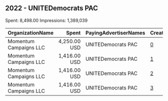 ## 2022 - UNITEDemocrats PAC 
Spent: 8,498.00
Impressions: 1,389,039

|OrganizationName|Spent|PayingAdvertiserNames|CreativeUrls|Impressions|Genders|AgeBrackets|CountryCodes|BillingAddresses|CandidateBallotInformation|
|:---|---:|:---|:---|---:|:---|:---|:---|:---|:---|
|Momentum Campaigns  LLC|4,250.00 USD|UNITEDemocrats PAC|[0](https://www.snap.com/political-ads/asset/1963552832e1b95b278d6103556ba4775fa6f5cd20b8a2e9e0e3bb7c8d2218ff?mediaType=png)|1,104,633||18-30|united states|"1835 7th St. NE, #272,Washington,20001,US"|2022 Georgia Runoff|
|Momentum Campaigns  LLC|1,416.00 USD|UNITEDemocrats PAC|[1](https://www.snap.com/political-ads/asset/1963552832e1b95b278d6103556ba4775fa6f5cd20b8a2e9e0e3bb7c8d2218ff?mediaType=png)|95,350||18-30|united states|"1835 7th St. NE, #272,Washington,20001,US"|2022 Georgia Runoff|
|Momentum Campaigns  LLC|1,416.00 USD|UNITEDemocrats PAC|[2](https://www.snap.com/political-ads/asset/1963552832e1b95b278d6103556ba4775fa6f5cd20b8a2e9e0e3bb7c8d2218ff?mediaType=png)|94,541||18-30|united states|"1835 7th St. NE, #272,Washington,20001,US"|2022 Georgia Runoff|
|Momentum Campaigns  LLC|1,416.00 USD|UNITEDemocrats PAC|[3](https://www.snap.com/political-ads/asset/1963552832e1b95b278d6103556ba4775fa6f5cd20b8a2e9e0e3bb7c8d2218ff?mediaType=png)|94,515||18-30|united states|"1835 7th St. NE, #272,Washington,20001,US"|2022 Georgia Runoff|
